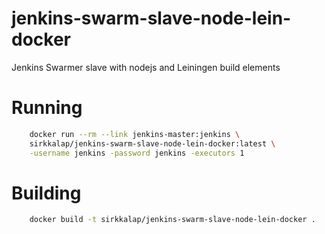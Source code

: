 jenkins-swarm-slave-node-lein-docker
====================================

Jenkins Swarmer slave with nodejs and Leiningen build elements

# Running

```bash
    docker run --rm --link jenkins-master:jenkins \
    sirkkalap/jenkins-swarm-slave-node-lein-docker:latest \
    -username jenkins -password jenkins -executors 1
```

# Building

```bash
    docker build -t sirkkalap/jenkins-swarm-slave-node-lein-docker .
```
